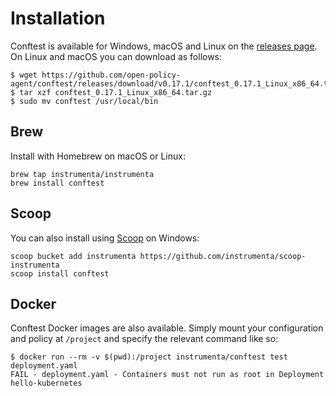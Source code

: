 # Installation

Conftest is  available for Windows, macOS and Linux on the [releases page](https://github.com/open-policy-agent/conftest/releases). On Linux and macOS you can download as follows:

```console
$ wget https://github.com/open-policy-agent/conftest/releases/download/v0.17.1/conftest_0.17.1_Linux_x86_64.tar.gz
$ tar xzf conftest_0.17.1_Linux_x86_64.tar.gz
$ sudo mv conftest /usr/local/bin
```

## Brew

Install with Homebrew on macOS or Linux:

```console
brew tap instrumenta/instrumenta
brew install conftest
```

## Scoop

You can also install using [Scoop](https://scoop.sh/) on Windows:

```console
scoop bucket add instrumenta https://github.com/instrumenta/scoop-instrumenta
scoop install conftest
```

## Docker

Conftest Docker images are also available. Simply mount your configuration and policy at `/project` and specify the relevant command like so:

```console
$ docker run --rm -v $(pwd):/project instrumenta/conftest test deployment.yaml
FAIL - deployment.yaml - Containers must not run as root in Deployment hello-kubernetes
```
